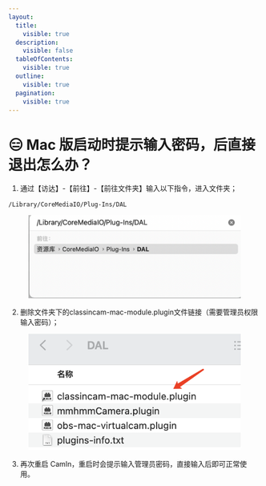 ```yaml
---
layout:
  title:
    visible: true
  description:
    visible: false
  tableOfContents:
    visible: true
  outline:
    visible: true
  pagination:
    visible: true
---
```


# 😑 Mac 版启动时提示输入密码，后直接退出怎么办？

1. 通过【访达】-【前往】-【前往文件夹】输入以下指令，进入文件夹；

```
/Library/CoreMediaIO/Plug-Ins/DAL
```

<figure><img src="../.gitbook/assets/image (14).png" alt=""><figcaption></figcaption></figure>

2. 删除文件夹下的classincam-mac-module.plugin文件链接（需要管理员权限输入密码）；

<figure><img src="../.gitbook/assets/image (4).png" alt=""><figcaption></figcaption></figure>

3. 再次重启 CamIn，重启时会提示输入管理员密码，直接输入后即可正常使用。
